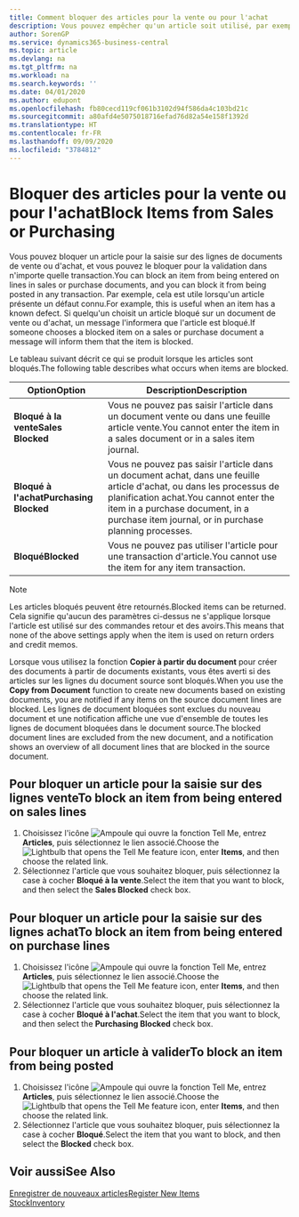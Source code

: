 ```yaml
---
title: Comment bloquer des articles pour la vente ou pour l'achat
description: Vous pouvez empêcher qu'un article soit utilisé, par exemple, dans des documents de vente ou d'achat.
author: SorenGP
ms.service: dynamics365-business-central
ms.topic: article
ms.devlang: na
ms.tgt_pltfrm: na
ms.workload: na
ms.search.keywords: ''
ms.date: 04/01/2020
ms.author: edupont
ms.openlocfilehash: fb80cecd119cf061b3102d94f586da4c103bd21c
ms.sourcegitcommit: a80afd4e5075018716efad76d82a54e158f1392d
ms.translationtype: HT
ms.contentlocale: fr-FR
ms.lasthandoff: 09/09/2020
ms.locfileid: "3784812"
---
```

# <a name="block-items-from-sales-or-purchasing"></a><span data-ttu-id="c75e0-103">Bloquer des articles pour la vente ou pour l'achat</span><span class="sxs-lookup"><span data-stu-id="c75e0-103">Block Items from Sales or Purchasing</span></span>
<span data-ttu-id="c75e0-104">Vous pouvez bloquer un article pour la saisie sur des lignes de documents de vente ou d'achat, et vous pouvez le bloquer pour la validation dans n'importe quelle transaction.</span><span class="sxs-lookup"><span data-stu-id="c75e0-104">You can block an item from being entered on lines in sales or purchase documents, and you can block it from being posted in any transaction.</span></span> <span data-ttu-id="c75e0-105">Par exemple, cela est utile lorsqu'un article présente un défaut connu.</span><span class="sxs-lookup"><span data-stu-id="c75e0-105">For example, this is useful when an item has a known defect.</span></span> <span data-ttu-id="c75e0-106">Si quelqu'un choisit un article bloqué sur un document de vente ou d'achat, un message l'informera que l'article est bloqué.</span><span class="sxs-lookup"><span data-stu-id="c75e0-106">If someone chooses a blocked item on a sales or purchase document a message will inform them that the item is blocked.</span></span>

<span data-ttu-id="c75e0-107">Le tableau suivant décrit ce qui se produit lorsque les articles sont bloqués.</span><span class="sxs-lookup"><span data-stu-id="c75e0-107">The following table describes what occurs when items are blocked.</span></span>  

|<span data-ttu-id="c75e0-108">Option</span><span class="sxs-lookup"><span data-stu-id="c75e0-108">Option</span></span>|<span data-ttu-id="c75e0-109">Description</span><span class="sxs-lookup"><span data-stu-id="c75e0-109">Description</span></span>|  
|--------------------|------------|  
|<span data-ttu-id="c75e0-110">**Bloqué à la vente**</span><span class="sxs-lookup"><span data-stu-id="c75e0-110">**Sales Blocked**</span></span>|<span data-ttu-id="c75e0-111">Vous ne pouvez pas saisir l'article dans un document vente ou dans une feuille article vente.</span><span class="sxs-lookup"><span data-stu-id="c75e0-111">You cannot enter the item in a sales document or in a sales item journal.</span></span>|  
|<span data-ttu-id="c75e0-112">**Bloqué à l'achat**</span><span class="sxs-lookup"><span data-stu-id="c75e0-112">**Purchasing Blocked**</span></span>|<span data-ttu-id="c75e0-113">Vous ne pouvez pas saisir l'article dans un document achat, dans une feuille article d'achat, ou dans les processus de planification achat.</span><span class="sxs-lookup"><span data-stu-id="c75e0-113">You cannot enter the item in a purchase document, in a purchase item journal, or in purchase planning processes.</span></span>|  
|<span data-ttu-id="c75e0-114">**Bloqué**</span><span class="sxs-lookup"><span data-stu-id="c75e0-114">**Blocked**</span></span>|<span data-ttu-id="c75e0-115">Vous ne pouvez pas utiliser l'article pour une transaction d'article.</span><span class="sxs-lookup"><span data-stu-id="c75e0-115">You cannot use the item for any item transaction.</span></span>|  

> [!NOTE]
> <span data-ttu-id="c75e0-116">Les articles bloqués peuvent être retournés.</span><span class="sxs-lookup"><span data-stu-id="c75e0-116">Blocked items can be returned.</span></span> <span data-ttu-id="c75e0-117">Cela signifie qu'aucun des paramètres ci-dessus ne s'applique lorsque l'article est utilisé sur des commandes retour et des avoirs.</span><span class="sxs-lookup"><span data-stu-id="c75e0-117">This means that none of the above settings apply when the item is used on return orders and credit memos.</span></span>

<span data-ttu-id="c75e0-118">Lorsque vous utilisez la fonction **Copier à partir du document** pour créer des documents à partir de documents existants, vous êtes averti si des articles sur les lignes du document source sont bloqués.</span><span class="sxs-lookup"><span data-stu-id="c75e0-118">When you use the **Copy from Document** function to create new documents based on existing documents, you are notified if any items on the source document lines are blocked.</span></span> <span data-ttu-id="c75e0-119">Les lignes de document bloquées sont exclues du nouveau document et une notification affiche une vue d'ensemble de toutes les lignes de document bloquées dans le document source.</span><span class="sxs-lookup"><span data-stu-id="c75e0-119">The blocked document lines are excluded from the new document, and a notification shows an overview of all document lines that are blocked in the source document.</span></span>

## <a name="to-block-an-item-from-being-entered-on-sales-lines"></a><span data-ttu-id="c75e0-120">Pour bloquer un article pour la saisie sur des lignes vente</span><span class="sxs-lookup"><span data-stu-id="c75e0-120">To block an item from being entered on sales lines</span></span>  
1.  <span data-ttu-id="c75e0-121">Choisissez l'icône ![Ampoule qui ouvre la fonction Tell Me](media/ui-search/search_small.png "Dites-moi ce que vous voulez faire"), entrez **Articles**, puis sélectionnez le lien associé.</span><span class="sxs-lookup"><span data-stu-id="c75e0-121">Choose the ![Lightbulb that opens the Tell Me feature](media/ui-search/search_small.png "Tell me what you want to do") icon, enter **Items**, and then choose the related link.</span></span>  
2.  <span data-ttu-id="c75e0-122">Sélectionnez l'article que vous souhaitez bloquer, puis sélectionnez la case à cocher **Bloqué à la vente**.</span><span class="sxs-lookup"><span data-stu-id="c75e0-122">Select the item that you want to block, and then select the **Sales Blocked** check box.</span></span>  

## <a name="to-block-an-item-from-being-entered-on-purchase-lines"></a><span data-ttu-id="c75e0-123">Pour bloquer un article pour la saisie sur des lignes achat</span><span class="sxs-lookup"><span data-stu-id="c75e0-123">To block an item from being entered on purchase lines</span></span>  
1.  <span data-ttu-id="c75e0-124">Choisissez l'icône ![Ampoule qui ouvre la fonction Tell Me](media/ui-search/search_small.png "Dites-moi ce que vous voulez faire"), entrez **Articles**, puis sélectionnez le lien associé.</span><span class="sxs-lookup"><span data-stu-id="c75e0-124">Choose the ![Lightbulb that opens the Tell Me feature](media/ui-search/search_small.png "Tell me what you want to do") icon, enter **Items**, and then choose the related link.</span></span>  
2.  <span data-ttu-id="c75e0-125">Sélectionnez l'article que vous souhaitez bloquer, puis sélectionnez la case à cocher **Bloqué à l'achat**.</span><span class="sxs-lookup"><span data-stu-id="c75e0-125">Select the item that you want to block, and then select the **Purchasing Blocked** check box.</span></span>  

## <a name="to-block-an-item-from-being-posted"></a><span data-ttu-id="c75e0-126">Pour bloquer un article à valider</span><span class="sxs-lookup"><span data-stu-id="c75e0-126">To block an item from being posted</span></span>
1. <span data-ttu-id="c75e0-127">Choisissez l'icône ![Ampoule qui ouvre la fonction Tell Me](media/ui-search/search_small.png "Dites-moi ce que vous voulez faire"), entrez **Articles**, puis sélectionnez le lien associé.</span><span class="sxs-lookup"><span data-stu-id="c75e0-127">Choose the ![Lightbulb that opens the Tell Me feature](media/ui-search/search_small.png "Tell me what you want to do") icon, enter **Items**, and then choose the related link.</span></span>
2. <span data-ttu-id="c75e0-128">Sélectionnez l'article que vous souhaitez bloquer, puis sélectionnez la case à cocher **Bloqué**.</span><span class="sxs-lookup"><span data-stu-id="c75e0-128">Select the item that you want to block, and then select the **Blocked** check box.</span></span>

## <a name="see-also"></a><span data-ttu-id="c75e0-129">Voir aussi</span><span class="sxs-lookup"><span data-stu-id="c75e0-129">See Also</span></span>  
[<span data-ttu-id="c75e0-130">Enregistrer de nouveaux articles</span><span class="sxs-lookup"><span data-stu-id="c75e0-130">Register New Items</span></span>](inventory-how-register-new-items.md)  
[<span data-ttu-id="c75e0-131">Stock</span><span class="sxs-lookup"><span data-stu-id="c75e0-131">Inventory</span></span>](inventory-manage-inventory.md)  
